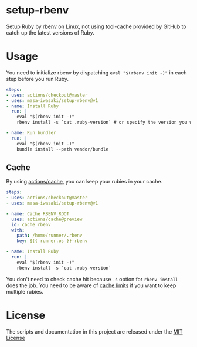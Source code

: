 # setup-rbenv

Setup Ruby by [rbenv](https://github.com/rbenv/rbenv) on Linux, not using tool-cache provided by GitHub to catch up the latest versions of Ruby.

# Usage

You need to initialize rbenv by dispatching `eval "$(rbenv init -)"` in each step before you run Ruby.

```yaml
steps:
- uses: actions/checkout@master
- uses: masa-iwasaki/setup-rbenv@v1
- name: Install Ruby
  run: |
    eval "$(rbenv init -)"
    rbenv install -s `cat .ruby-version` # or specify the version you want

- name: Run bundler
  run: |
    eval "$(rbenv init -)"
    bundle install --path vendor/bundle
```

## Cache

By using [actions/cache](https://github.com/actions/cache), you can keep your rubies in your cache.

```yaml
steps:
- uses: actions/checkout@master
- uses: masa-iwasaki/setup-rbenv@v1

- name: Cache RBENV_ROOT
  uses: actions/cache@preview
  id: cache_rbenv
  with:
    path: /home/runner/.rbenv
    key: ${{ runner.os }}-rbenv

- name: Install Ruby
  run: |
    eval "$(rbenv init -)"
    rbenv install -s `cat .ruby-version`
```

You don't need to check cache hit because `-s` option for `rbenv install` does the job. You need to be aware of [cache limits](https://github.com/actions/cache#cache-limits) if you want to keep multiple rubies.

# License

The scripts and documentation in this project are released under the [MIT License](LICENSE)